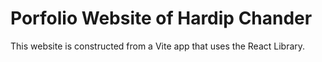 # Porfolio Website of Hardip Chander

This website is constructed from a Vite app that uses the React Library.